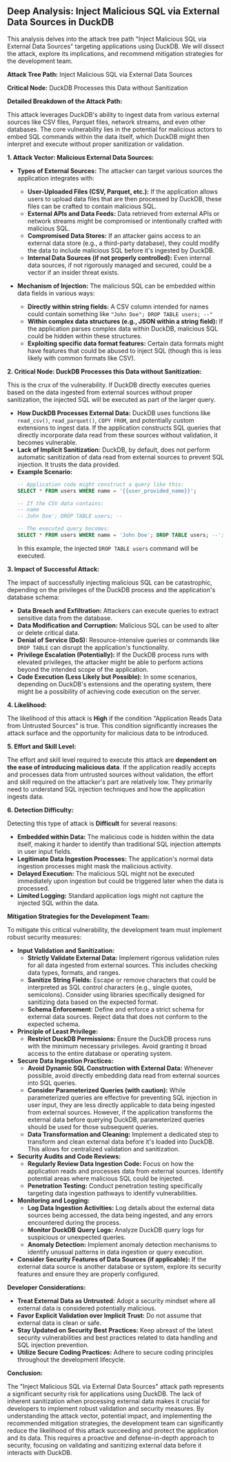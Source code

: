 ## Deep Analysis: Inject Malicious SQL via External Data Sources in DuckDB

This analysis delves into the attack tree path "Inject Malicious SQL via External Data Sources" targeting applications using DuckDB. We will dissect the attack, explore its implications, and recommend mitigation strategies for the development team.

**Attack Tree Path:** Inject Malicious SQL via External Data Sources

**Critical Node:** DuckDB Processes this Data without Sanitization

**Detailed Breakdown of the Attack Path:**

This attack leverages DuckDB's ability to ingest data from various external sources like CSV files, Parquet files, network streams, and even other databases. The core vulnerability lies in the potential for malicious actors to embed SQL commands within the data itself, which DuckDB might then interpret and execute without proper sanitization or validation.

**1. Attack Vector: Malicious External Data Sources:**

* **Types of External Sources:** The attacker can target various sources the application integrates with:
    * **User-Uploaded Files (CSV, Parquet, etc.):**  If the application allows users to upload data files that are then processed by DuckDB, these files can be crafted to contain malicious SQL.
    * **External APIs and Data Feeds:** Data retrieved from external APIs or network streams might be compromised or intentionally crafted with malicious SQL.
    * **Compromised Data Stores:** If an attacker gains access to an external data store (e.g., a third-party database), they could modify the data to include malicious SQL before it's ingested by DuckDB.
    * **Internal Data Sources (if not properly controlled):** Even internal data sources, if not rigorously managed and secured, could be a vector if an insider threat exists.

* **Mechanism of Injection:** The malicious SQL can be embedded within data fields in various ways:
    * **Directly within string fields:**  A CSV column intended for names could contain something like `"John Doe"; DROP TABLE users; --"`
    * **Within complex data structures (e.g., JSON within a string field):**  If the application parses complex data within DuckDB, malicious SQL could be hidden within these structures.
    * **Exploiting specific data format features:** Certain data formats might have features that could be abused to inject SQL (though this is less likely with common formats like CSV).

**2. Critical Node: DuckDB Processes this Data without Sanitization:**

This is the crux of the vulnerability. If DuckDB directly executes queries based on the data ingested from external sources without proper sanitization, the injected SQL will be executed as part of the larger query.

* **How DuckDB Processes External Data:** DuckDB uses functions like `read_csv()`, `read_parquet()`, `COPY FROM`, and potentially custom extensions to ingest data. If the application constructs SQL queries that directly incorporate data read from these sources without validation, it becomes vulnerable.
* **Lack of Implicit Sanitization:** DuckDB, by default, does not perform automatic sanitization of data read from external sources to prevent SQL injection. It trusts the data provided.
* **Example Scenario:**
    ```sql
    -- Application code might construct a query like this:
    SELECT * FROM users WHERE name = '{{user_provided_name}}';

    -- If the CSV data contains:
    -- name
    -- John Doe'; DROP TABLE users; --

    -- The executed query becomes:
    SELECT * FROM users WHERE name = 'John Doe'; DROP TABLE users; --';
    ```
    In this example, the injected `DROP TABLE users` command will be executed.

**3. Impact of Successful Attack:**

The impact of successfully injecting malicious SQL can be catastrophic, depending on the privileges of the DuckDB process and the application's database schema:

* **Data Breach and Exfiltration:** Attackers can execute queries to extract sensitive data from the database.
* **Data Modification and Corruption:** Malicious SQL can be used to alter or delete critical data.
* **Denial of Service (DoS):**  Resource-intensive queries or commands like `DROP TABLE` can disrupt the application's functionality.
* **Privilege Escalation (Potentially):** If the DuckDB process runs with elevated privileges, the attacker might be able to perform actions beyond the intended scope of the application.
* **Code Execution (Less Likely but Possible):** In some scenarios, depending on DuckDB's extensions and the operating system, there might be a possibility of achieving code execution on the server.

**4. Likelihood:**

The likelihood of this attack is **High** if the condition "Application Reads Data from Untrusted Sources" is true. This condition significantly increases the attack surface and the opportunity for malicious data to be introduced.

**5. Effort and Skill Level:**

The effort and skill level required to execute this attack are **dependent on the ease of introducing malicious data**. If the application readily accepts and processes data from untrusted sources without validation, the effort and skill required on the attacker's part are relatively low. They primarily need to understand SQL injection techniques and how the application ingests data.

**6. Detection Difficulty:**

Detecting this type of attack is **Difficult** for several reasons:

* **Embedded within Data:** The malicious code is hidden within the data itself, making it harder to identify than traditional SQL injection attempts in user input fields.
* **Legitimate Data Ingestion Processes:** The application's normal data ingestion processes might mask the malicious activity.
* **Delayed Execution:** The malicious SQL might not be executed immediately upon ingestion but could be triggered later when the data is processed.
* **Limited Logging:**  Standard application logs might not capture the injected SQL within the data.

**Mitigation Strategies for the Development Team:**

To mitigate this critical vulnerability, the development team must implement robust security measures:

* **Input Validation and Sanitization:**
    * **Strictly Validate External Data:** Implement rigorous validation rules for all data ingested from external sources. This includes checking data types, formats, and ranges.
    * **Sanitize String Fields:**  Escape or remove characters that could be interpreted as SQL control characters (e.g., single quotes, semicolons). Consider using libraries specifically designed for sanitizing data based on the expected format.
    * **Schema Enforcement:** Define and enforce a strict schema for external data sources. Reject data that does not conform to the expected schema.
* **Principle of Least Privilege:**
    * **Restrict DuckDB Permissions:** Ensure the DuckDB process runs with the minimum necessary privileges. Avoid granting it broad access to the entire database or operating system.
* **Secure Data Ingestion Practices:**
    * **Avoid Dynamic SQL Construction with External Data:**  Whenever possible, avoid directly embedding data read from external sources into SQL queries.
    * **Consider Parameterized Queries (with caution):** While parameterized queries are effective for preventing SQL injection in user input, they are less directly applicable to data being ingested from external sources. However, if the application transforms the external data before querying DuckDB, parameterized queries should be used for those subsequent queries.
    * **Data Transformation and Cleaning:** Implement a dedicated step to transform and clean external data before it's loaded into DuckDB. This allows for centralized validation and sanitization.
* **Security Audits and Code Reviews:**
    * **Regularly Review Data Ingestion Code:**  Focus on how the application reads and processes data from external sources. Identify potential areas where malicious SQL could be injected.
    * **Penetration Testing:** Conduct penetration testing specifically targeting data ingestion pathways to identify vulnerabilities.
* **Monitoring and Logging:**
    * **Log Data Ingestion Activities:**  Log details about the external data sources being accessed, the data being ingested, and any errors encountered during the process.
    * **Monitor DuckDB Query Logs:**  Analyze DuckDB query logs for suspicious or unexpected queries.
    * **Anomaly Detection:** Implement anomaly detection mechanisms to identify unusual patterns in data ingestion or query execution.
* **Consider Security Features of Data Sources (if applicable):** If the external data source is another database or system, explore its security features and ensure they are properly configured.

**Developer Considerations:**

* **Treat External Data as Untrusted:**  Adopt a security mindset where all external data is considered potentially malicious.
* **Favor Explicit Validation over Implicit Trust:** Do not assume that external data is clean or safe.
* **Stay Updated on Security Best Practices:**  Keep abreast of the latest security vulnerabilities and best practices related to data handling and SQL injection prevention.
* **Utilize Secure Coding Practices:** Adhere to secure coding principles throughout the development lifecycle.

**Conclusion:**

The "Inject Malicious SQL via External Data Sources" attack path represents a significant security risk for applications using DuckDB. The lack of inherent sanitization when processing external data makes it crucial for developers to implement robust validation and security measures. By understanding the attack vector, potential impact, and implementing the recommended mitigation strategies, the development team can significantly reduce the likelihood of this attack succeeding and protect the application and its data. This requires a proactive and defense-in-depth approach to security, focusing on validating and sanitizing external data before it interacts with DuckDB.
